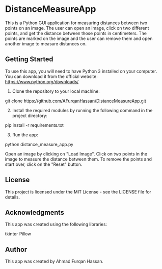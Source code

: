 # DistanceMeasureApp
This is a Python GUI application for measuring distances between two points on an image. The user can open an image, click on two different points, and get the distance between those points in centimeters. The points are marked on the image and the user can remove them and open another image to measure distances on.

## Getting Started
To use this app, you will need to have Python 3 installed on your computer. You can download it from the official website: https://www.python.org/downloads/

1. Clone the repository to your local machine:

git clone https://github.com/AFurqanHassan/DistanceMeasureApp.git

2. Install the required modules by running the following command in the project directory: 

pip install -r requirements.txt

3. Run the app:

python distance_measure_app.py

Open an image by clicking on "Load Image". Click on two points in the image to measure the distance between them. To remove the points and start over, click on the "Reset" button.

## License
This project is licensed under the MIT License - see the LICENSE file for details.

## Acknowledgments
This app was created using the following libraries:

tkinter
Pillow

## Author
This app was created by Ahmad Furqan Hassan.
